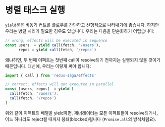 # 병렬 태스크 실행

`yield`문은 비동기 컨트롤 플로우를 간단하고 선형적으로 나타내기에 좋습니다. 하지만 우리는 병렬 처리가 필요한 경우도 있습니다. 우리는 다음을 단순화하기 어렵습니다:

```javascript
// wrong, effects will be executed in sequence
const users  = yield call(fetch, '/users'),
      repos = yield call(fetch, '/repos')
```

왜냐하면, 두 번째 이펙트는 첫번째 call이 resolve되기 전까지는 실행되지 않을 것이기 때문입니다. 대신에, 우리는 이렇게 써야 합니다:

```javascript
import { call } from 'redux-saga/effects'

// correct, effects will get executed in parallel
const [users, repos]  = yield [
  call(fetch, '/users'),
  call(fetch, '/repos')
]
```

위와 같이 이펙트의 배열을 yield하면, 제너레이터는 모든 이펙트들이 resolve되거나, 어느 하나라도 reject될 때까지 봉쇄(blocked)됩니다 (`Promise.all`의 방식처럼요).
